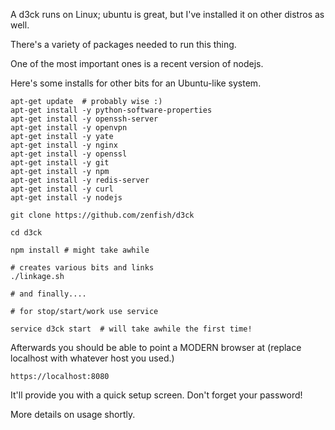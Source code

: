 
A d3ck runs on Linux; ubuntu is great, but I've installed it
on other distros as well.


There's a variety of packages needed to run this thing.

One of the most important ones is a recent version of nodejs.

Here's some installs for other bits for an Ubuntu-like system.

    apt-get update  # probably wise :)
    apt-get install -y python-software-properties
    apt-get install -y openssh-server
    apt-get install -y openvpn
    apt-get install -y yate
    apt-get install -y nginx
    apt-get install -y openssl
    apt-get install -y git
    apt-get install -y npm
    apt-get install -y redis-server
    apt-get install -y curl
    apt-get install -y nodejs

    git clone https://github.com/zenfish/d3ck

    cd d3ck

    npm install # might take awhile

    # creates various bits and links
    ./linkage.sh

    # and finally....

    # for stop/start/work use service

    service d3ck start  # will take awhile the first time!


Afterwards you should be able to point a MODERN browser at
(replace localhost with whatever host you used.)

    https://localhost:8080


It'll provide you with a quick setup screen. Don't forget
your password!



More details on usage shortly.

